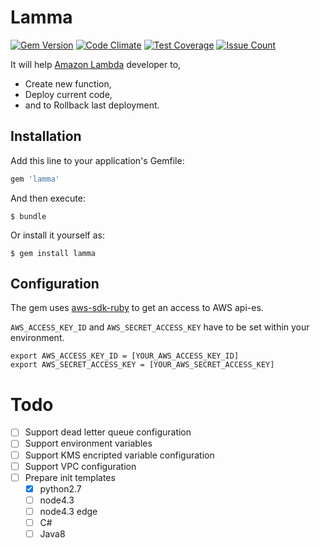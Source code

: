 # Lamma
[![Gem Version](https://badge.fury.io/rb/lamma.svg)](https://badge.fury.io/rb/lamma)
[![Code Climate](https://codeclimate.com/github/ayemos/lamma/badges/gpa.svg)](https://codeclimate.com/github/ayemos/lamma)
[![Test Coverage](https://codeclimate.com/github/ayemos/lamma/badges/coverage.svg)](https://codeclimate.com/github/ayemos/lamma/coverage)
[![Issue Count](https://codeclimate.com/github/ayemos/lamma/badges/issue_count.svg)](https://codeclimate.com/github/ayemos/lamma)

It will help [Amazon Lambda](http://aws.amazon.com/lambda/) developer to, 
- Create new function,
- Deploy current code,
- and to Rollback last deployment.

## Installation

Add this line to your application's Gemfile:

```ruby
gem 'lamma'
```

And then execute:

    $ bundle

Or install it yourself as:

    $ gem install lamma

## Configuration
The gem uses [aws-sdk-ruby](http://aws.amazon.com/sdk-for-ruby/) to get an access to AWS api-es.

``` AWS_ACCESS_KEY_ID ``` and ``` AWS_SECRET_ACCESS_KEY ``` have to be set within your environment.

```
export AWS_ACCESS_KEY_ID = [YOUR_AWS_ACCESS_KEY_ID]
export AWS_SECRET_ACCESS_KEY = [YOUR_AWS_SECRET_ACCESS_KEY]
```

# Todo
- [ ] Support dead letter queue configuration
- [ ] Support environment variables
- [ ] Support KMS encripted variable configuration
- [ ] Support VPC configuration
- [ ] Prepare init templates
  - [x] python2.7
  - [ ] node4.3
  - [ ] node4.3 edge
  - [ ] C#
  - [ ] Java8
